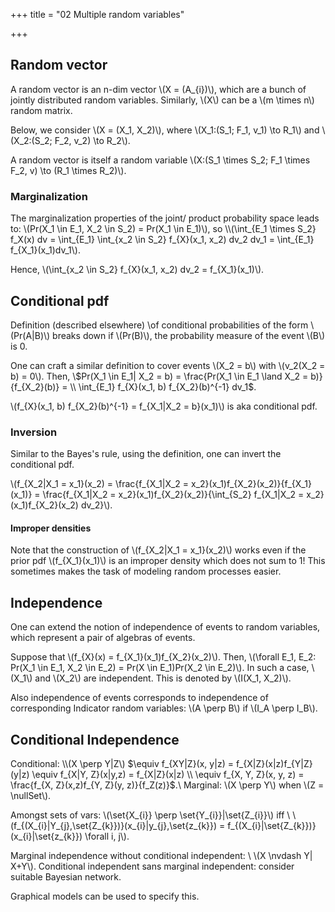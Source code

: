 +++
title = "02 Multiple random variables"

+++
## Random vector
A random vector is an n-dim vector \\(X = (A_{i})\\), which are a bunch of jointly distributed random variables. Similarly, \\(X\\) can be a \\(m \times n\\) random matrix.

Below, we consider \\(X = (X_1, X_2)\\), where \\(X_1:(S_1; F_1, v_1) \to R_1\\) and \\(X_2:(S_2; F_2, v_2) \to R_2\\).

A random vector is itself a random variable \\(X:(S_1 \times S_2; F_1 \times F_2, v) \to (R_1 \times R_2)\\).

### Marginalization
The marginalization properties of the joint/ product probability space leads to: \\(Pr(X_1 \in E_1, X_2 \in S_2) = Pr(X_1 \in E_1)\\), so \\\\(\int_{E_1 \times S_2} f_X(x) dv = \int_{E_1} \int_{x_2 \in S_2} f_{X}(x_1, x_2) dv_2 dv_1 = \int_{E_1} f_{X_1}(x_1)dv_1\\).

Hence, \\(\int_{x_2 \in S_2} f_{X}(x_1, x_2) dv_2 = f_{X_1}(x_1)\\).

## Conditional pdf
Definition (described elsewhere) \\of conditional probabilities of the form \\(Pr(A|B)\\) breaks down if \\(Pr(B)\\), the probability measure of the event \\(B\\) is 0.

One can craft a similar definition to cover events \\(X_2 = b\\) with \\(v_2(X_2 = b) = 0\\). Then, \\$Pr(X_1 \in E_1| X_2 = b) = \frac{Pr(X_1 \in E_1 \land X_2 = b)}{f_{X_2}(b)} = \\
\int_{E_1} f_{X}(x_1, b) f_{X_2}(b)^{-1} dv_1$.

\\(f_{X}(x_1, b) f_{X_2}(b)^{-1} = f_{X_1|X_2 = b}(x_1)\\) is aka conditional pdf.

### Inversion
Similar to the Bayes's rule, using the definition, one can invert the conditional pdf.

\\(f_{X_2|X_1 = x_1}(x_2) = \frac{f_{X_1|X_2 = x_2}(x_1)f_{X_2}(x_2)}{f_{X_1}(x_1)} = \frac{f_{X_1|X_2 = x_2}(x_1)f_{X_2}(x_2)}{\int_{S_2} f_{X_1|X_2 = x_2}(x_1)f_{X_2}(x_2) dv_2}\\).

#### Improper densities
Note that the construction of \\(f_{X_2|X_1 = x_1}(x_2)\\) works even if the prior pdf \\(f_{X_1}(x_1)\\) is an improper density which does not sum to 1! This sometimes makes the task of modeling random processes easier.

## Independence
One can extend the notion of independence of events to random variables, which represent a pair of algebras of events.

Suppose that \\(f_{X}(x) = f_{X_1}(x_1)f_{X_2}(x_2)\\). Then,  \\(\forall E_1, E_2: Pr(X_1 \in E_1, X_2 \in E_2) = Pr(X \in E_1)Pr(X_2 \in E_2)\\). In such a case, \\(X_1\\) and \\(X_2\\) are independent. This is denoted by \\(I(X_1, X_2)\\).

Also independence of events corresponds to independence of corresponding Indicator random variables: \\(A \perp B\\) if \\(I_A \perp I_B\\).

## Conditional Independence
Conditional: \\\\(X \perp Y|Z\\) $\equiv  f_{XY|Z}(x, y|z) = f_{X|Z}(x|z)f_{Y|Z}(y|z) \equiv f_{X|Y, Z}(x|y,z) = f_{X|Z}(x|z) \\
\equiv  f_{X, Y, Z}(x, y, z) = \frac{f_{X, Z}(x,z)f_{Y, Z}(y, z)}{f_Z(z)}$.\\
Marginal: \\(X \perp Y\\) when \\(Z = \nullSet\\).

Amongst sets of vars: \\(\set{X_{i}} \perp \set{Y_{i}}|\set{Z_{i}}\\) iff \\
\\(f_{(X_{i}|Y_{j},\set{Z_{k}})}(x_{i}|y_{j},\set{z_{k}}) = f_{(X_{i}|\set{Z_{k}})}(x_{i}|\set{z_{k}}) \forall i, j\\).

Marginal independence without conditional independent: \\
\\(X \nvdash Y| X+Y\\). Conditional independent sans marginal independent: consider suitable Bayesian network.

Graphical models can be used to specify this.

